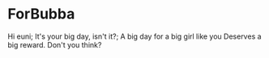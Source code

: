 # ForBubba
Hi euni;
It's your big day, isn't it?;
A big day for a big girl like you
Deserves a big reward. Don't you think?

